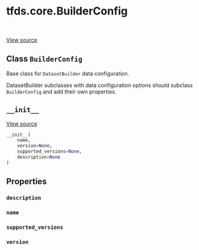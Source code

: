 <div itemscope itemtype="http://developers.google.com/ReferenceObject">
<meta itemprop="name" content="tfds.core.BuilderConfig" />
<meta itemprop="path" content="Stable" />
<meta itemprop="property" content="description"/>
<meta itemprop="property" content="name"/>
<meta itemprop="property" content="supported_versions"/>
<meta itemprop="property" content="version"/>
<meta itemprop="property" content="__init__"/>
</div>

# tfds.core.BuilderConfig

<!-- Insert buttons -->

<table class="tfo-notebook-buttons tfo-api" align="left">
</table>

<a target="_blank" href="https://github.com/tensorflow/datasets/tree/master/tensorflow_datasets/core/dataset_builder.py">View
source</a>

## Class `BuilderConfig`

<!-- Start diff -->

Base class for `DatasetBuilder` data configuration.

<!-- Placeholder for "Used in" -->

DatasetBuilder subclasses with data configuration options should subclass
`BuilderConfig` and add their own properties.

<h2 id="__init__"><code>__init__</code></h2>

<a target="_blank" href="https://github.com/tensorflow/datasets/tree/master/tensorflow_datasets/core/dataset_builder.py">View
source</a>

```python
__init__(
    name,
    version=None,
    supported_versions=None,
    description=None
)
```

## Properties

<h3 id="description"><code>description</code></h3>

<h3 id="name"><code>name</code></h3>

<h3 id="supported_versions"><code>supported_versions</code></h3>

<h3 id="version"><code>version</code></h3>
